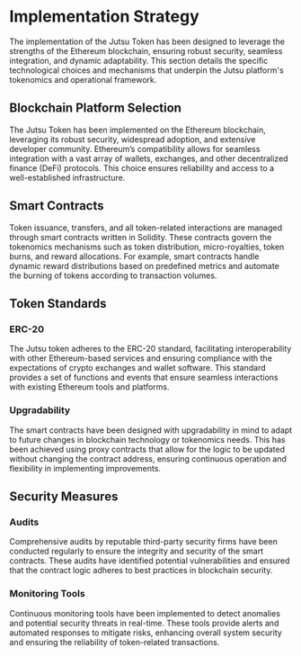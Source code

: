 # Implementation Strategy

The implementation of the Jutsu Token has been designed to leverage the strengths of the Ethereum blockchain, ensuring robust security, seamless integration, and dynamic adaptability. This section details the specific technological choices and mechanisms that underpin the Jutsu platform's tokenomics and operational framework.

## Blockchain Platform Selection

The Jutsu Token has been implemented on the Ethereum blockchain, leveraging its robust security, widespread adoption, and extensive developer community. Ethereum’s compatibility allows for seamless integration with a vast array of wallets, exchanges, and other decentralized finance (DeFi) protocols. This choice ensures reliability and access to a well-established infrastructure.

## Smart Contracts

Token issuance, transfers, and all token-related interactions are managed through smart contracts written in Solidity. These contracts govern the tokenomics mechanisms such as token distribution, micro-royalties, token burns, and reward allocations. For example, smart contracts handle dynamic reward distributions based on predefined metrics and automate the burning of tokens according to transaction volumes.

## Token Standards

### ERC-20

The Jutsu token adheres to the ERC-20 standard, facilitating interoperability with other Ethereum-based services and ensuring compliance with the expectations of crypto exchanges and wallet software. This standard provides a set of functions and events that ensure seamless interactions with existing Ethereum tools and platforms.

### Upgradability

The smart contracts have been designed with upgradability in mind to adapt to future changes in blockchain technology or tokenomics needs. This has been achieved using proxy contracts that allow for the logic to be updated without changing the contract address, ensuring continuous operation and flexibility in implementing improvements.

## Security Measures

### Audits

Comprehensive audits by reputable third-party security firms have been conducted regularly to ensure the integrity and security of the smart contracts. These audits have identified potential vulnerabilities and ensured that the contract logic adheres to best practices in blockchain security.

### Monitoring Tools

Continuous monitoring tools have been implemented to detect anomalies and potential security threats in real-time. These tools provide alerts and automated responses to mitigate risks, enhancing overall system security and ensuring the reliability of token-related transactions.
